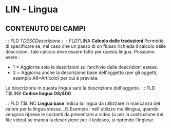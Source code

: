 # LIN - Lingua
## CONTENUTO DEI CAMPI
 :  : FLD T$DESC Descrizione
 :  : FLD T$LINA __Calcolo delle traduzioni__
Permette di specificare se, nel caso che un passo di un flusso richieda il calcolo delle descrizioni, tale calcolo deve essere fatto per questa lingua. Possiamo avere : 
- 1    =    Aggiorna solo le descrizioni sull'archivio delle descrizioni estese.
- 2    =    Aggiorna anche la descrizione base dell'oggetto (per gli oggetti, esempio AR=Articolo) per cui è prevista.

La descrizione in questa lingua sarà la descrizione dell'oggetto.
 :  : FLD T$LINB __Codice lingua OS/400__

 :  : FLD T$LINC __Lingua base__
Indica la lingua da utilizzare in mancanza del valore per la lingua stessa.
_9_Esempio :  nell'utilizzo multilingua, quando vengono riprese le costanti da presentare a video (o per la costruzione dei file video) se manca la descrizione per il tedesco, si riprende l'inglese.
